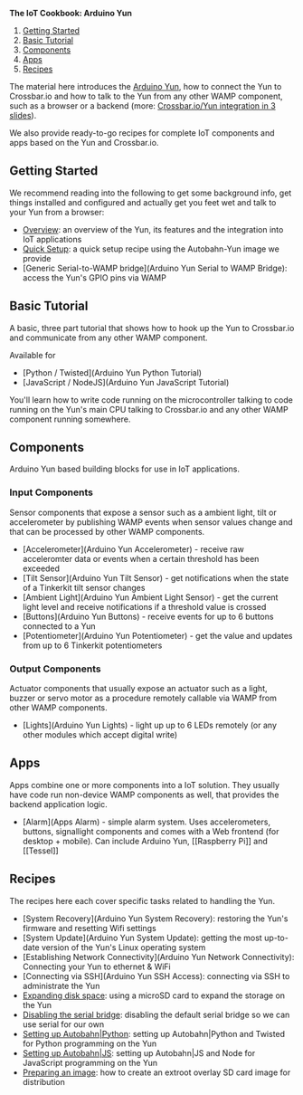 <div class="topimage_container">
<img id="cookbook_home_topimage" src="../../static/img/iotcookbook/arduino_yun.jpg" alt="" class="header_img" />
</div>

**The IoT Cookbook: Arduino Yun**

1. [Getting Started](#getting-started)
1. [Basic Tutorial](#basic-tutorial)
1. [Components](#components)
1. [Apps](#apps)
1. [Recipes](#recipes)

The material here introduces the [Arduino Yun](http://www.arduino.cc/en/Main/ArduinoBoardYun?from=Main.ArduinoYUN), how to connect the Yun to Crossbar.io and how to talk to the Yun from any other WAMP component, such as a browser or a backend (more: <a href="../../static/img/docs/design/crossbar_iot_integration/crossbar_iot_integration.pdf">Crossbar.io/Yun integration in 3 slides</a>).

We also provide ready-to-go recipes for complete IoT components and apps based on the Yun and Crossbar.io.

<!--
We suggest you read the [Overview](Arduino-Yun-Overview) first.

If you just want generic access to the Yun's GPIO ports (read, write and monitor for changes), then do the [Quick Setup](Arduino-Yun-Quick-Setup) and use the [Generic Serial-to-WAMP bridge](Arduino Yun Generic Serial to WAMP Bridge).

If you want to do custom stuff, then take a look at the Specific Tutorials, or look whether we've already got your use case coverd with a Component or an Application.
-->

## Getting Started

We recommend reading into the following to get some background info, get things installed and configured and actually get you feet wet and talk to your Yun from a browser:

* [Overview](Arduino-Yun-Overview): an overview of the Yun, its features and the integration into IoT applications
* [Quick Setup](Arduino-Yun-Quick-Setup): a quick setup recipe using the Autobahn-Yun image we provide
* [Generic Serial-to-WAMP bridge](Arduino Yun Serial to WAMP Bridge): access the Yun's GPIO pins via WAMP


## Basic Tutorial

A basic, three part tutorial that shows how to hook up the Yun to Crossbar.io and communicate from any other WAMP component.

Available for

* [Python / Twisted](Arduino Yun Python Tutorial)
* [JavaScript / NodeJS](Arduino Yun JavaScript Tutorial)

You'll learn how to write code running on the microcontroller talking to code running on the Yun's main CPU talking to Crossbar.io and any other WAMP component running somewhere.


## Components

Arduino Yun based building blocks for use in IoT applications.

### Input Components

Sensor components that expose a sensor such as a ambient light, tilt or accelerometer by publishing WAMP events when sensor values change and that can be processed by other WAMP components.

* [Accelerometer](Arduino Yun Accelerometer) - receive raw acceleromter data or events when a certain threshold has been exceeded
* [Tilt Sensor](Arduino Yun Tilt Sensor) - get notifications when the state of a Tinkerkit tilt sensor changes
* [Ambient Light](Arduino Yun Ambient Light Sensor) - get the current light level and receive notifications if a threshold value is crossed
* [Buttons](Arduino Yun Buttons) - receive events for up to 6 buttons connected to a Yun
* [Potentiometer](Arduino Yun Potentiometer) - get the value and updates from up to 6 Tinkerkit potentiometers

### Output Components

Actuator components that usually expose an actuator such as a light, buzzer or servo motor as a procedure remotely callable via WAMP from other WAMP components.

* [Lights](Arduino Yun Lights) - light up up to 6 LEDs remotely (or any other modules which accept digital write)

## Apps

Apps combine one or more components into a IoT solution. They usually have code run non-device WAMP components as well, that provides the backend application logic.

* [Alarm](Apps Alarm) - simple alarm system. Uses accelerometers, buttons, signallight components and comes with a Web frontend (for desktop + mobile). Can include Arduino Yun, [[Raspberry Pi]] and [[Tessel]]

## Recipes

The recipes here each cover specific tasks related to handling the Yun.

* [System Recovery](Arduino Yun System Recovery): restoring the Yun's firmware and resetting Wifi settings
* [System Update](Arduino Yun System Update): getting the most up-to-date version of the Yun's Linux operating system
* [Establishing Network Connectivity](Arduino Yun Network Connectivity): Connecting your Yun to ethernet & WiFi
* [Connecting via SSH](Arduino Yun SSH Access): connecting via SSH to administrate the Yun
* [Expanding disk space](Arduino-Yun-Expanding-Disk-Space): using a microSD card to expand the storage on the Yun
* [Disabling the serial bridge](Arduino-Yun-Disable-Bridge): disabling the default serial bridge so we can use serial for our own
* [Setting up Autobahn|Python](Arduino-Yun-AutobahnPython-Setup): setting up Autobahn|Python and Twisted for Python programming on the Yun
* [Setting up Autobahn|JS](Arduino-Yun-AutobahnJS-Setup): setting up Autobahn|JS and Node for JavaScript programming on the Yun
* [Preparing an image](Arduino-Yun-Prepare-Image): how to create an extroot overlay SD card image for distribution

